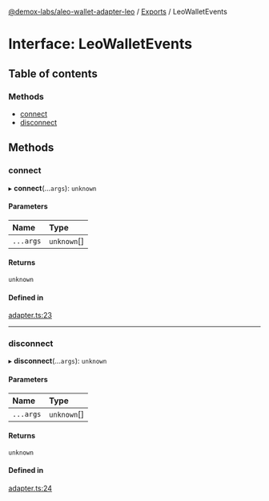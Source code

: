 [@demox-labs/aleo-wallet-adapter-leo](../README.md) / [Exports](../modules.md) / LeoWalletEvents

# Interface: LeoWalletEvents

## Table of contents

### Methods

- [connect](LeoWalletEvents.md#connect)
- [disconnect](LeoWalletEvents.md#disconnect)

## Methods

### connect

▸ **connect**(...`args`): `unknown`

#### Parameters

| Name | Type |
| :------ | :------ |
| `...args` | `unknown`[] |

#### Returns

`unknown`

#### Defined in

[adapter.ts:23](https://github.com/demox-labs/leo-wallet-adapter/blob/10fbe90/packages/wallets/leo/adapter.ts#L23)

___

### disconnect

▸ **disconnect**(...`args`): `unknown`

#### Parameters

| Name | Type |
| :------ | :------ |
| `...args` | `unknown`[] |

#### Returns

`unknown`

#### Defined in

[adapter.ts:24](https://github.com/demox-labs/leo-wallet-adapter/blob/10fbe90/packages/wallets/leo/adapter.ts#L24)
